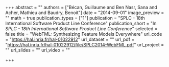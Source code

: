 +++
abstract = ""
authors = ["Bécan, Guillaume and Ben Nasr, Sana and Acher, Mathieu and Baudry, Benoit"]
date = "2014-09-01"
image_preview = ""
math = true
publication_types = ["1"]
publication = "SPLC - 18th International Software Product Line Conference"
publication_short = "In *SPLC - 18th International Software Product Line Conference*"
selected = false
title = "WebFML: Synthesizing Feature Models Everywhere"
url_code = "https://hal.inria.fr/hal-01022912"
url_dataset = ""
url_pdf = "https://hal.inria.fr/hal-01022912/file/SPLC2014-WebFML.pdf"
url_project = ""
url_slides = ""
url_video = ""

+++
